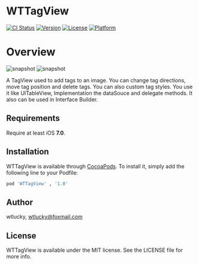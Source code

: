 # WTTagView

[![CI Status](http://img.shields.io/travis/wtlucky/WTTagView.svg?style=flat)](https://travis-ci.org/wtlucky/WTTagView)
[![Version](https://img.shields.io/cocoapods/v/WTTagView.svg?style=flat)](http://cocoapods.org/pods/WTTagView)
[![License](https://img.shields.io/cocoapods/l/WTTagView.svg?style=flat)](http://cocoapods.org/pods/WTTagView)
[![Platform](https://img.shields.io/cocoapods/p/WTTagView.svg?style=flat)](http://cocoapods.org/pods/WTTagView)

# Overview

![snapshot](http://imgchr.com/images/tagViewEdit.gif)
![snapshot](http://imgchr.com/images/tagViewPreview.gif)

A TagView used to add tags to an image. You can change tag directions, move tag position and delete tags. You can also custom tag styles.
You use it like UITableView, Implementation the dataSouce and delegate methods. It also can be used in Interface Builder.

## Requirements

Require at least iOS **7.0**.

## Installation

WTTagView is available through [CocoaPods](http://cocoapods.org). To install
it, simply add the following line to your Podfile:

```ruby
pod 'WTTagView' , '1.0'
```

## Author

wtlucky, wtlucky@foxmail.com

## License

WTTagView is available under the MIT license. See the LICENSE file for more info.
